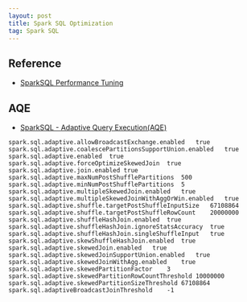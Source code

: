 ```yaml
---
layout: post 
title: Spark SQL Optimization
tag: Spark SQL
---
```


## Reference
* [SparkSQL Performance Tuning](https://spark.apache.org/docs/latest/sql-performance-tuning.html)

## AQE
* [SparkSQL - Adaptive Query Execution(AQE)](https://www.cnblogs.com/importbigdata/p/14318575.html)

```
spark.sql.adaptive.allowBroadcastExchange.enabled	true
spark.sql.adaptive.coalescePartitionsSupportUnion.enabled	true
spark.sql.adaptive.enabled	true
spark.sql.adaptive.forceOptimizeSkewedJoin	true
spark.sql.adaptive.join.enabled	true
spark.sql.adaptive.maxNumPostShufflePartitions	500
spark.sql.adaptive.minNumPostShufflePartitions	5
spark.sql.adaptive.multipleSkewedJoin.enabled	true
spark.sql.adaptive.multipleSkewedJoinWithAggOrWin.enabled	true
spark.sql.adaptive.shuffle.targetPostShuffleInputSize	67108864
spark.sql.adaptive.shuffle.targetPostShuffleRowCount	20000000
spark.sql.adaptive.shuffleHashJoin.enabled	true
spark.sql.adaptive.shuffleHashJoin.ignoreStatsAccuracy	true
spark.sql.adaptive.shuffleHashJoin.singleShuffleInput	true
spark.sql.adaptive.skewShuffleHashJoin.enabled	true
spark.sql.adaptive.skewedJoin.enabled	true
spark.sql.adaptive.skewedJoinSupportUnion.enabled	true
spark.sql.adaptive.skewedJoinWithAgg.enabled	true
spark.sql.adaptive.skewedPartitionFactor	3
spark.sql.adaptive.skewedPartitionRowCountThreshold	10000000
spark.sql.adaptive.skewedPartitionSizeThreshold	67108864
spark.sql.adaptiveBroadcastJoinThreshold	-1
```